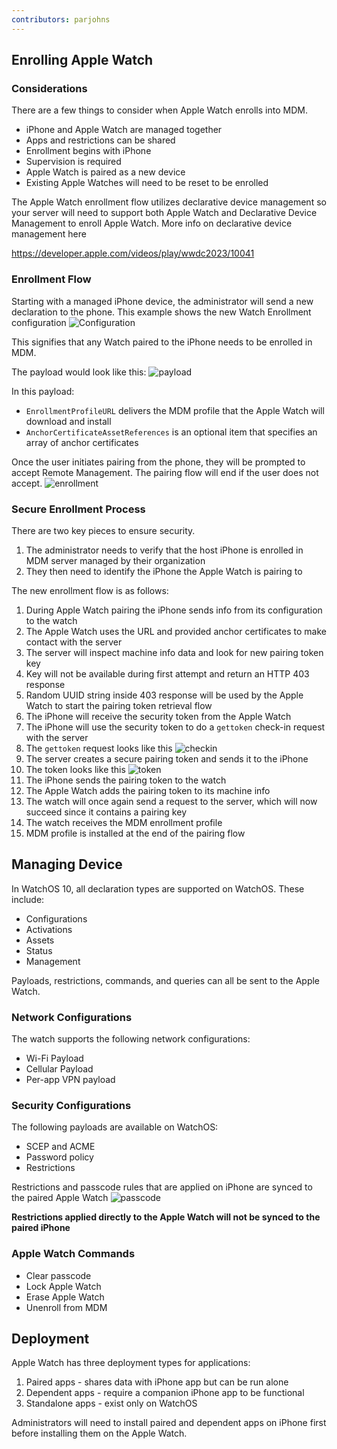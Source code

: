 ```yaml
---
contributors: parjohns
---
```


## Enrolling Apple Watch

### Considerations
There are a few things to consider when Apple Watch enrolls into MDM.
- iPhone and Apple Watch are managed together
- Apps and restrictions can be shared
- Enrollment begins with iPhone
- Supervision is required
- Apple Watch is paired as a new device
- Existing Apple Watches will need to be reset to be enrolled

The Apple Watch enrollment flow utilizes declarative device management so your server will need to support both Apple Watch and Declarative Device Management to enroll Apple Watch. More info on declarative device management here

https://developer.apple.com/videos/play/wwdc2023/10041

### Enrollment Flow
Starting with a managed iPhone device, the administrator will send a new declaration to the phone. This example shows the new Watch Enrollment configuration
![Configuration][configuration]

[configuration]: ../../../images/notes/wwdc23/10039/2configuration.JPG
This signifies that any Watch paired to the iPhone needs to be enrolled in MDM.

The payload would look like this:
![payload][payload]

[payload]: ../../../images/notes/wwdc23/10039/2examplepayload.JPG

In this payload:
- `EnrollmentProfileURL` delivers the MDM profile that the Apple Watch will download and install
- `AnchorCertificateAssetReferences` is an optional item that specifies an array of anchor certificates


Once the user initiates pairing from the phone, they will be prompted to accept Remote Management. The pairing flow will end if the user does not accept.
![enrollment][enrollment]

[enrollment]: ../../../images/notes/wwdc23/10039/3enrollment.JPG

### Secure Enrollment Process
There are two key pieces to ensure security.
1. The administrator needs to verify that the host iPhone is enrolled in MDM server managed by their organization
2. They then need to identify the iPhone the Apple Watch is pairing to

The new enrollment flow is as follows:
1. During Apple Watch pairing the iPhone sends info from its configuration to the watch
2. The Apple Watch uses the URL and provided anchor certificates to make contact with the server
3. The server will inspect machine info data and look for new pairing token key
4. Key will not be available during first attempt and return an HTTP 403 response
5. Random UUID string inside 403 response will be used by the Apple Watch to start the pairing token retrieval flow
6. The iPhone will receive the security token from the Apple Watch
7. The iPhone will use the security token to do a `gettoken` check-in request with the server
8. The `gettoken` request looks like this ![checkin][checkin]
9. The server creates a secure pairing token and sends it to the iPhone
10. The token looks like this ![token][token]
11. The iPhone sends the pairing token to the watch
12. The Apple Watch adds the pairing token to its machine info
13. The watch will once again send a request to the server, which will now succeed since it contains a pairing key
14. The watch receives the MDM enrollment profile
15. MDM profile is installed at the end of the pairing flow

## Managing Device
In WatchOS 10, all declaration types are supported on WatchOS. These include:
- Configurations
- Activations
- Assets
- Status
- Management

Payloads, restrictions, commands, and queries can all be sent to the Apple Watch.

### Network Configurations
The watch supports the following network configurations:
- Wi-Fi Payload
- Cellular Payload
- Per-app VPN payload

### Security Configurations
The following payloads are available on WatchOS:
- SCEP and ACME
- Password policy
- Restrictions

 Restrictions and passcode rules that are applied on iPhone are synced to the paired Apple Watch
 ![passcode][passcode]

**Restrictions applied directly to the Apple Watch will not be synced to the paired iPhone**

### Apple Watch Commands
- Clear passcode
- Lock Apple Watch
- Erase Apple Watch
- Unenroll from MDM

## Deployment
Apple Watch has three deployment types for applications:
1. Paired apps - shares data with iPhone app but can be run alone
2. Dependent apps - require a companion iPhone app to be functional
3. Standalone apps - exist only on WatchOS

Administrators will need to install paired and dependent apps on iPhone first before installing them on the Apple Watch.

[checkin]: ../../../images/notes/wwdc23/10039/4checkin.JPG
[token]: ../../../images/notes/wwdc23/10039/5token.JPG
[passcode]: ../../../images/notes/wwdc23/10039/6passcode.JPG
